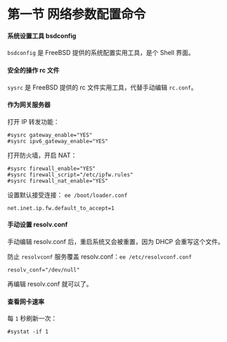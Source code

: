 # 第一节 网络参数配置命令



#### 系统设置工具 bsdconfig <a href="xi-tong-she-zhi-gong-ju-bsdconfig" id="xi-tong-she-zhi-gong-ju-bsdconfig"></a>

`bsdconfig` 是 FreeBSD 提供的系统配置实用工具，是个 Shell 界面。

#### 安全的操作 rc 文件 <a href="an-quan-de-cao-zuo-rc-wen-jian" id="an-quan-de-cao-zuo-rc-wen-jian"></a>

`sysrc` 是 FreeBSD 提供的 rc 文件实用工具，代替手动编辑 `rc.conf`。

#### 作为网关服务器 <a href="zuo-wei-wang-guan-fu-wu-qi" id="zuo-wei-wang-guan-fu-wu-qi"></a>

打开 IP 转发功能：

```
#sysrc gateway_enable="YES"
#sysrc ipv6_gateway_enable="YES"
```

打开防火墙，开启 NAT：

```
#sysrc firewall_enable="YES"
#sysrc firewall_script="/etc/ipfw.rules"
#sysrc firewall_nat_enable="YES"
```

设置默认接受连接： `ee /boot/loader.conf`

```
net.inet.ip.fw.default_to_accept=1
```

#### 手动设置 resolv.conf <a href="shou-dong-she-zhi-resolvconf" id="shou-dong-she-zhi-resolvconf"></a>

手动编辑 resolv.conf 后，重启系统又会被重置，因为 DHCP 会重写这个文件。

防止 `resolvconf` 服务覆盖 resolv.conf：`ee /etc/resolvconf.conf`

```
resolv_conf="/dev/null"
```

再编辑 resolv.conf 就可以了。

#### 查看网卡速率 <a href="cha-kan-wang-ka-su-lv" id="cha-kan-wang-ka-su-lv"></a>

每 `1` 秒刷新一次：

```
#systat -if 1
```
